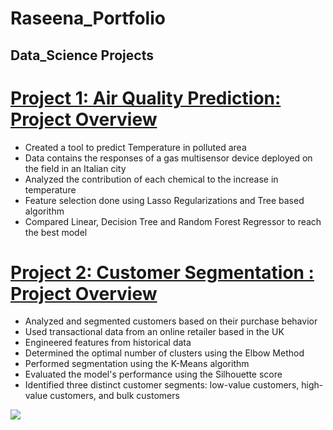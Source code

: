 # Raseena_Portfolio
## Data_Science Projects

# [Project 1: Air Quality Prediction: Project Overview ](https://github.com/Raseena-KP/Air-Quality-Prediction/blob/main/Predicting_Air_Quality.ipynb)
-	Created a tool to predict Temperature in polluted area</br>
-	Data contains the responses of a gas multisensor device deployed on the field in an Italian city</br>
-	Analyzed the contribution of each chemical to the increase in temperature</br>
-	Feature selection done using Lasso Regularizations and Tree based algorithm</br>
-	Compared Linear, Decision Tree and Random Forest Regressor to reach the best model</br>

# [Project 2: Customer Segmentation : Project Overview ](https://github.com/Raseena-KP/Customer_Segmentation/blob/main/Customer_Segmentation.ipynb)
-	Analyzed and segmented customers based on their purchase behavior</br>
-	Used transactional data from an online retailer based in the UK</br>
-	Engineered features from historical data</br>
-	Determined the optimal number of clusters using the Elbow Method</br>
-	Performed segmentation using the K-Means algorithm</br>
-	Evaluated the model's performance using the Silhouette score</br>
-	Identified three distinct customer segments: low-value customers, high-value customers, and bulk customers</br>

  ![](https://github.com/Raseena-KP/portfolio/blob/main/images/Customer%20Segments.png)
